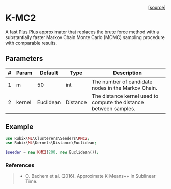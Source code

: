 <span style="float:right;"><a href="https://github.com/RubixML/RubixML/blob/master/src/Clusterers/Seeders/KMC2.php">[source]</a></span>

# K-MC2
A fast [Plus Plus](plus-plus.md) approximator that replaces the brute force method with a substantially faster Markov Chain Monte Carlo (MCMC) sampling procedure with comparable results.

## Parameters
| # | Param | Default | Type | Description |
|---|---|---|---|---|
| 1 | m | 50 | int | The number of candidate nodes in the Markov Chain. |
| 2 | kernel | Euclidean | Distance | The distance kernel used to compute the distance between samples. |

## Example
```php
use Rubix\ML\Clusterers\Seeders\KMC2;
use Rubix\ML\Kernels\Distance\Euclidean;

$seeder = new KMC2(200, new Euclidean());
```

### References
>- O. Bachem et al. (2016). Approximate K-Means++ in Sublinear Time.